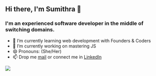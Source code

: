 ## Hi there, I'm Sumithra 👋
### I'm an experienced software developer in the middle of switching domains.  

- 🌱 I’m currently learning web development with Founders & Coders
- 🔭 I’m currently working on mastering JS 
- 😄 Pronouns: (She/Her)
- 📫 Drop me [mail](jasisumi@gmail.com) or connect me in [LinkedIn](https://www.linkedin.com/in/ssumi/)




![](http://github-profile-summary-cards.vercel.app/api/cards/stats?username=vn7n24fzkq&theme=default)

